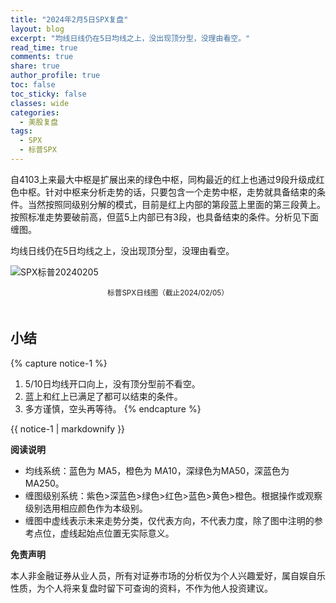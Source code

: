 ```yaml
---
title: "2024年2月5日SPX复盘"
layout: blog
excerpt: "均线日线仍在5日均线之上，没出现顶分型，没理由看空。"
read_time: true
comments: true
share: true
author_profile: true
toc: false
toc_sticky: false
classes: wide
categories:
  - 美股复盘
tags:
  - SPX
  - 标普SPX
---
```


自4103上来最大中枢是扩展出来的绿色中枢，同构最近的红上也通过9段升级成红色中枢。针对中枢来分析走势的话，只要包含一个走势中枢，走势就具备结束的条件。当然按照同级别分解的模式，目前是红上内部的第段蓝上里面的第三段黄上。按照标准走势要破前高，但蓝5上内部已有3段，也具备结束的条件。分析见下面缠图。

均线日线仍在5日均线之上，没出现顶分型，没理由看空。

![SPX标普20240205](https://image.olim.cc/2024/2024-02-05-SPX-minute.png)
<small><center>标普SPX日线图（截止2024/02/05）</center></small>　

## 小结
{% capture notice-1 %}
1. 5/10日均线开口向上，没有顶分型前不看空。
2.  蓝上和红上已满足了都可以结束的条件。
3. 多方谨慎，空头再等待。
{% endcapture %}
<div class="notice--info">{{ notice-1 | markdownify }}</div>

**阅读说明**

* 均线系统：蓝色为 MA5，橙色为 MA10，深绿色为MA50，深蓝色为MA250。
* 缠图级别系统：紫色>深蓝色>绿色>红色>蓝色>黄色>橙色。根据操作或观察级别选用相应颜色作为本级别。
* 缠图中虚线表示未来走势分类，仅代表方向，不代表力度，除了图中注明的参考点位，虚线起始点位置无实际意义。

**免责声明** 

本人非金融证券从业人员，所有对证券市场的分析仅为个人兴趣爱好，属自娱自乐性质，为个人将来复盘时留下可查询的资料，不作为他人投资建议。

